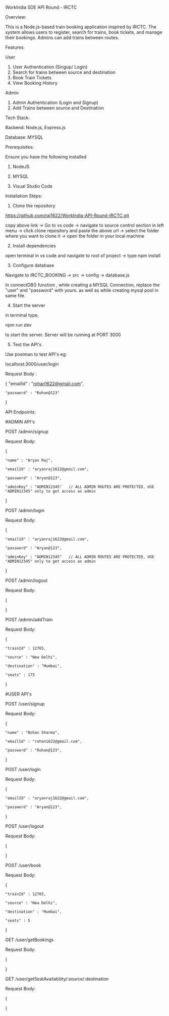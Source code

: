 WorkIndia SDE API Round - IRCTC

Overview:

This is a Node.js-based train booking application inspired by IRCTC. The system allows users to register, search for trains, book tickets, and manage their bookings. Admins can add trains between routes.

Features:

User

1. User Authentication (Singup/ Login)
2. Search for trains between source and destination
3. Book Train Tickets
4. View Booking History

Admin

1. Admin Authentication (Login and Signup)
2. Add Trains between source and Destination

Tech Stack:

Backend: Node.js, Express.js

Database: MYSQL


Prerequisites:

Ensure you have the following installed

1. NodeJS

2. MYSQL

3. Visual Studio Code

Installation Steps:

1. Clone the repository

https://github.com/raj1622/WorkIndia-API-Round-IRCTC.git

copy above link -> Go to vs code -> navigate to source control section in left menu -> click clone repository and paste the above url -> select the folder where you want to clone it -> open the folder in your local machine

2. Install dependencies

open terminal in vs code and navigate to root of project -> type  npm install 

3. Configure database

Navigate to IRCTC_BOOKING -> src -> config -> database.js

In connectDB() function , while creating a MYSQL Connection, replace the "user" and "password" with yours. as well as while creating mysql pool in same file.

4. Start the server

in terminal type, 

npm run dev

to start the server. Server will be running at PORT 3000

5. Test the API's

Use postman to test API's
eg:

localhost:3000/user/login

Request Body :

{
    "emailId" : "rohan1622@gmail.com",
    
    "password" : "Rohan@123"
}











API Endpoints:



#ADMIN API's



POST /admin/signup

Request Body:

{

    "name" : "Aryan Raj",

    "emailId" : "aryanraj1622@gmail.com",

    "password" : "Aryan@123",

    "adminKey" : "ADMIN12345"   // ALL ADMIN ROUTES ARE PROTECTED, USE "ADMIN12345" only to get access as admin

}



POST /admin/login

Request Body:

{

    "emailId" : "aryanraj1622@gmail.com",

    "password" : "Aryan@123",

    "adminKey" : "ADMIN12345"   // ALL ADMIN ROUTES ARE PROTECTED, USE "ADMIN12345" only to get access as admin
    
}



POST /admin/logout

Request Body:

{

}



POST /admin/addTrain

Request Body:

{

    "trainId" : 12765,

    "source" : "New Delhi",

    "destination" : "Mumbai",

    "seats" : 175
    
}



#USER API's



POST /user/signup

Request Body:

{

    "name" : "Rohan Sharma",

    "emailId" : "rohan1622@gmail.com",

    "password" : "Rohan@123",

}



POST /user/login

Request Body:

{

    "emailId" : "aryanraj1622@gmail.com",

    "password" : "Aryan@123",

}



POST /user/logout

Request Body:

{

}



POST /user/book

Request Body:

{

    "trainId" : 12765,

    "source" : "New Delhi",

    "destination" : "Mumbai",

    "seats" : 5

}



GET /user/getBookings

Request Body:

{

}



GET /user/getSeatAvailability/:source/:destination

Request Body:

{

}



